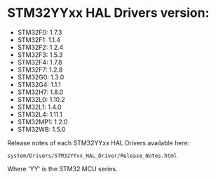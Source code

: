 # STM32YYxx HAL Drivers version:

  * STM32F0: 1.7.3
  * STM32F1: 1.1.4
  * STM32F2: 1.2.4
  * STM32F3: 1.5.3
  * STM32F4: 1.7.8
  * STM32F7: 1.2.8
  * STM32G0: 1.3.0
  * STM32G4: 1.1.1
  * STM32H7: 1.8.0
  * STM32L0: 1.10.2
  * STM32L1: 1.4.0
  * STM32L4: 1.11.1
  * STM32MP1: 1.2.0
  * STM32WB: 1.5.0

Release notes of each STM32YYxx HAL Drivers available here:

`system/Drivers/STM32YYxx_HAL_Driver/Release_Notes.html`

Where 'YY' is the STM32 MCU series.
